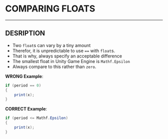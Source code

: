 # COMPARING FLOATS


---


## DESRIPTION

- Two `float`s can vary by a tiny amount
- Therefor, it is unpredictable to use `==` with `float`s.
- That is why, always specify an acceptable difference
- The smallest float in Unity Game Engine is `Mathf.Epsilon`
- Always compare to this rather than `zero`.


**WRONG Example**:
```cs
if (period == 0)
{
    print(x);
}
```


**CORRECT Example**:
```cs
if (period <= Mathf.Epsilon)
{
    print(x);
}
```
